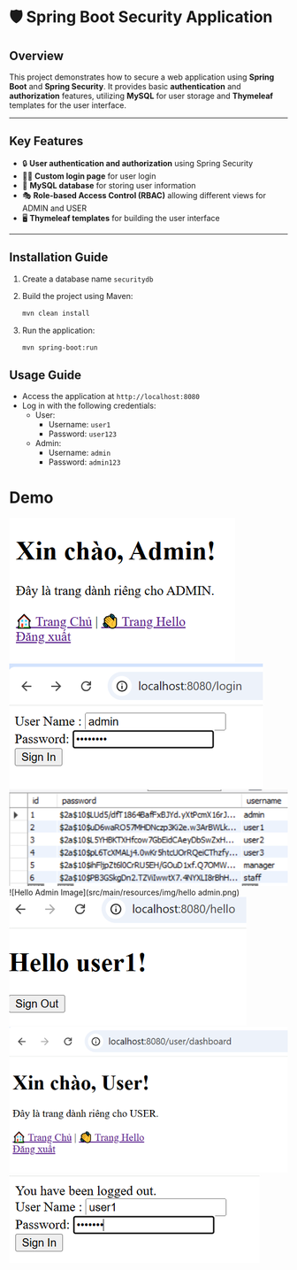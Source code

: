 # 🛡️ Spring Boot Security Application

## Overview
This project demonstrates how to secure a web application using **Spring Boot** and **Spring Security**. It provides basic **authentication** and **authorization** features, utilizing **MySQL** for user storage and **Thymeleaf** templates for the user interface.

---

## Key Features
- 🔒 **User authentication and authorization** using Spring Security
- 🧑‍💻 **Custom login page** for user login
- 📁 **MySQL database** for storing user information
- 🎭 **Role-based Access Control (RBAC)** allowing different views for ADMIN and USER
- 🖥️ **Thymeleaf templates** for building the user interface

---

## Installation Guide
1. Create a database name `securitydb`

2. Build the project using Maven:
    ```sh
    mvn clean install
    ```

3. Run the application:
    ```sh
    mvn spring-boot:run
    ```

## Usage Guide
- Access the application at `http://localhost:8080`
- Log in with the following credentials:
  - User:
      - Username: `user1`
      - Password: `user123`
  - Admin:
      - Username: `admin`
      - Password: `admin123`
# Demo
![Admin Image](src/main/resources/img/admin.png)
![Admin Log Image](src/main/resources/img/admin_log.png)
![Database Image](src/main/resources/img/db.png)
![Hello Admin Image](src/main/resources/img/hello admin.png)
![Hello User Image](src/main/resources/img/hello_user.png)
![User Image](src/main/resources/img/user.png)
![User Log Image](src/main/resources/img/user_log.png)
